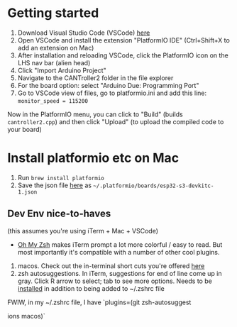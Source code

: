 # Getting started
1. Download Visual Studio Code (VSCode) [here](https://code.visualstudio.com/)
1. Open VSCode and install the extension "PlatformIO IDE" (Ctrl+Shift+X to add an extension on Mac)
1. After installation and reloading VSCode, click the PlatformIO icon on the LHS nav bar (alien head) 
1. Click "Import Arduino Project"
1. Navigate to the CANTroller2 folder in the file explorer
1. For the board option: select "Arduino Due: Programming Port"
1. Go to VSCode view of files, go to platformio.ini and add this line: `monitor_speed = 115200`

Now in the PlatformIO menu, you can click to "Build" (builds `cantroller2.cpp`) and then click "Upload" (to upload the compiled code to your board)

# Install platformio etc  on Mac
1. Run `brew install platformio`
2. Save the json file [here](https://github.com/platformio/platform-espressif32/blob/master/boards/esp32-s3-devkitc-1.json) as `~/.platformio/boards/esp32-s3-devkitc-1.json`



## Dev Env nice-to-haves
(this assumes you're using iTerm + Mac + VSCode)
- [Oh My Zsh](https://ohmyz.sh/#install) makes iTerm prompt a lot more colorful / easy to read.  But most importantly it's compatible with a number of other cool plugins. 

1. macos.  Check out the in-terminal short cuts you're offered [here](https://github.com/ohmyzsh/ohmyzsh/tree/master/plugins/macos#commands)
1. zsh autosuggestions.  In iTerm, suggestions for end of line come up in gray.  Click R arrow to select; tab to see more options.  Needs to be [installed](https://github.com/zsh-users/zsh-autosuggestions) in addition to being added to ~/.zshrc file

FWIW, in my ~/.zshrc file, I have `plugins=(git zsh-autosuggest

ions macos)`